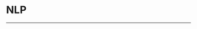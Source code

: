 # **NLP**

[**NLP_BASIC** ]: https://github.com/dongdong-e/NLP/tree/master/NLP_BASIC

---

[**NLP_ADVANCED**]: https://github.com/dongdong-e/NLP/tree/master/NLP_ADVANCED

